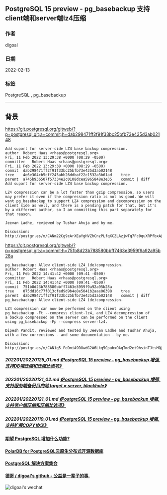 ## PostgreSQL 15 preview - pg_basebackup 支持client端和server端lz4压缩      
                               
### 作者                           
digoal                                        
                                         
### 日期                                    
2022-02-13                                 
                                 
### 标签                    
PostgreSQL , pg_basebackup             
                                       
----                                         
                                    
## 背景     
https://git.postgresql.org/gitweb/?p=postgresql.git;a=commit;h=dab298471ff2f91f33bc25bfb73e435d3ab02148  
  
```  
Add suport for server-side LZ4 base backup compression.  
author	Robert Haas <rhaas@postgresql.org>	  
Fri, 11 Feb 2022 13:29:38 +0000 (08:29 -0500)  
committer	Robert Haas <rhaas@postgresql.org>	  
Fri, 11 Feb 2022 13:29:38 +0000 (08:29 -0500)  
commit	dab298471ff2f91f33bc25bfb73e435d3ab02148  
tree	4e6e304cb5cff245abb26ddbaf22c1532a3b61ad	tree  
parent	a745b936507f57334e2c0108dcea5965848e3e35	commit | diff  
Add suport for server-side LZ4 base backup compression.  
  
LZ4 compression can be a lot faster than gzip compression, so users  
may prefer it even if the compression ratio is not as good. We will  
want pg_basebackup to support LZ4 compression and decompression on the  
client side as well, and there is a pending patch for that, but it's  
by a different author, so I am committing this part separately for  
that reason.  
  
Jeevan Ladhe, reviewed by Tushar Ahuja and by me.  
  
Discussion: http://postgr.es/m/CANm22Cg9cArXEaYgHVZhCnzPLfqXCZLAzjwTq7Fc0quXRPfbxA@mail.gmail.com  
```  
  
https://git.postgresql.org/gitweb/?p=postgresql.git;a=commit;h=751b8d23b788580bbff7463e3959f9a92a95b28a  
  
```  
pg_basebackup: Allow client-side LZ4 (de)compression.  
author	Robert Haas <rhaas@postgresql.org>	  
Fri, 11 Feb 2022 14:41:42 +0000 (09:41 -0500)  
committer	Robert Haas <rhaas@postgresql.org>	  
Fri, 11 Feb 2022 14:41:42 +0000 (09:41 -0500)  
commit	751b8d23b788580bbff7463e3959f9a92a95b28a  
tree	075dd16c77f013cfed9d9b4e8e5041b2aae06398	tree  
parent	dab298471ff2f91f33bc25bfb73e435d3ab02148	commit | diff  
pg_basebackup: Allow client-side LZ4 (de)compression.  
  
LZ4 compression can now be performed on the client using  
pg_basebackup -Ft --compress client-lz4, and LZ4 decompression of  
a backup compressed on the server can be performed on the client  
using pg_basebackup -Fp --compress server-lz4.  
  
Dipesh Pandit, reviewed and tested by Jeevan Ladhe and Tushar Ahuja,  
with a few corrections - and some documentation - by me.  
  
Discussion: http://postgr.es/m/CAN1g5_FeDmiA9D8wdG2W6Lkq5CpubxOAqTmd2et9hsinTJtsMQ@mail.gmail.com  
```  
  
##### 202201/20220125_01.md   [《PostgreSQL 15 preview - pg_basebackup 增强, 支持DB端压缩和压缩比选项》](../202201/20220125_01.md)    
##### 202201/20220121_02.md   [《PostgreSQL 15 preview - pg_basebackup 增强, 支持服务端备份目的地 target = server, blackhole》](../202201/20220121_02.md)    
##### 202201/20220121_01.md   [《PostgreSQL 15 preview - pg_basebackup 增强, 支持客户端压缩和压缩比选项》](../202201/20220121_01.md)    
##### 202201/20220119_01.md   [《PostgreSQL 15 preview - pg_basebackup 增强, 支持扩展COPY协议》](../202201/20220119_01.md)    
  
  
  
  
#### [期望 PostgreSQL 增加什么功能?](https://github.com/digoal/blog/issues/76 "269ac3d1c492e938c0191101c7238216")
  
  
#### [PolarDB for PostgreSQL云原生分布式开源数据库](https://github.com/ApsaraDB/PolarDB-for-PostgreSQL "57258f76c37864c6e6d23383d05714ea")
  
  
#### [PostgreSQL 解决方案集合](https://yq.aliyun.com/topic/118 "40cff096e9ed7122c512b35d8561d9c8")
  
  
#### [德哥 / digoal's github - 公益是一辈子的事.](https://github.com/digoal/blog/blob/master/README.md "22709685feb7cab07d30f30387f0a9ae")
  
  
![digoal's wechat](../pic/digoal_weixin.jpg "f7ad92eeba24523fd47a6e1a0e691b59")
  
